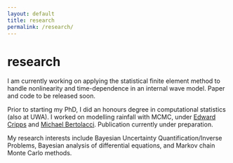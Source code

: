 ```yaml
---
layout: default
title: research
permalink: /research/
---
```


# research

I am currently working on applying the statistical finite element method to
handle nonlinearity and time-dependence in an internal wave model. Paper and
code to be released soon.

Prior to starting my PhD, I did an honours degree in computational statistics (also
at UWA). I worked on modelling rainfall with MCMC, under
[Edward Cripps](https://research-repository.uwa.edu.au/en/persons/edward-cripps)
and [Michael Bertolacci](https://mbertolacci.github.io). Publication currently
under preparation.

My research interests include Bayesian Uncertainty Quantification/Inverse
Problems, Bayesian analysis of differential equations, and Markov chain Monte
Carlo methods.
